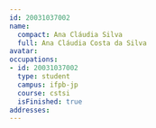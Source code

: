 ```yaml
---
id: 20031037002
name:
  compact: Ana Cláudia Silva
  full: Ana Cláudia Costa da Silva
avatar:
occupations:
- id: 20031037002
  type: student
  campus: ifpb-jp
  course: cstsi
  isFinished: true
addresses:
---
```


